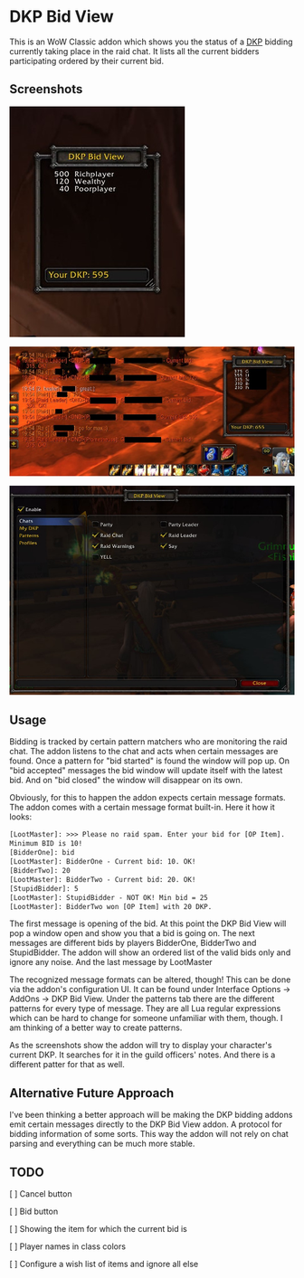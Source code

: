 # DKP Bid View

This is an WoW Classic addon which shows you the status of a
[DKP](https://en.wikipedia.org/wiki/Dragon_kill_points) bidding currently taking
place in the raid chat. It lists all the current bidders participating ordered
by their current bid.

## Screenshots

![Bidding Window Screenshot](screenshots/dkpbv-screenshot.jpg)

![Addon In Action](screenshots/in-action.jpg)

![Config Window](screenshots/config-window.jpg)

## Usage

Bidding is tracked by certain pattern matchers who are monitoring the raid chat. The
addon listens to the chat and acts when certain messages are found. Once a pattern for
"bid started" is found the window will pop up. On "bid accepted" messages the bid
window will update itself with the latest bid. And on "bid closed" the window will
disappear on its own.

Obviously, for this to happen the addon expects certain message formats. The addon comes
with a certain message format built-in. Here it how it looks:

```
[LootMaster]: >>> Please no raid spam. Enter your bid for [OP Item]. Minimum BID is 10!
[BidderOne]: bid
[LootMaster]: BidderOne - Current bid: 10. OK!
[BidderTwo]: 20
[LootMaster]: BidderTwo - Current bid: 20. OK!
[StupidBidder]: 5
[LootMaster]: StupidBidder - NOT OK! Min bid = 25
[LootMaster]: BidderTwo won [OP Item] with 20 DKP.
```

The first message is opening of the bid. At this point the DKP Bid View will pop a
window open and show you that a bid is going on. The next messages are different bids
by players BidderOne, BidderTwo and StupidBidder. The addon will show an ordered
list of the valid bids only and ignore any noise. And the last message by LootMaster

The recognized message formats can be altered, though! This can be done via the addon's
configuration UI. It can be found under Interface Options -> AddOns -> DKP Bid View. Under
the patterns tab there are the different patterns for every type of message. They are
all Lua regular expressions which can be hard to change for someone unfamiliar with them,
though. I am thinking of a better way to create patterns.

As the screenshots show the addon will try to display your character's current DKP. It
searches for it in the guild officers' notes. And there is a different patter for that
as well.

## Alternative Future Approach

I've been thinking a better approach will be making the DKP bidding addons emit
certain messages directly to the DKP Bid View addon. A protocol for bidding information
of some sorts. This way the addon will not rely on chat parsing and everything can
be much more stable.

## TODO

[ ] Cancel button

[ ] Bid button

[ ] Showing the item for which the current bid is

[ ] Player names in class colors

[ ] Configure a wish list of items and ignore all else
